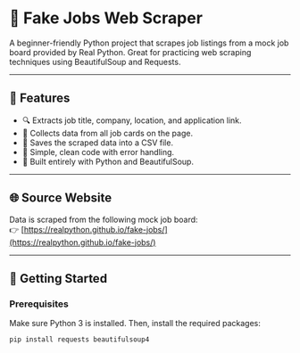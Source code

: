 # 💼 Fake Jobs Web Scraper

A beginner-friendly Python project that scrapes job listings from a mock job board provided by Real Python. Great for practicing web scraping techniques using BeautifulSoup and Requests.

---

## 📌 Features

- 🔍 Extracts job title, company, location, and application link.
- 📄 Collects data from all job cards on the page.
- 💾 Saves the scraped data into a CSV file.
- 🧼 Simple, clean code with error handling.
- 🐍 Built entirely with Python and BeautifulSoup.

---

## 🌐 Source Website

Data is scraped from the following mock job board:  
👉 [https://realpython.github.io/fake-jobs/](https://realpython.github.io/fake-jobs/)

---

## 🚀 Getting Started

### Prerequisites

Make sure Python 3 is installed. Then, install the required packages:

```bash
pip install requests beautifulsoup4
